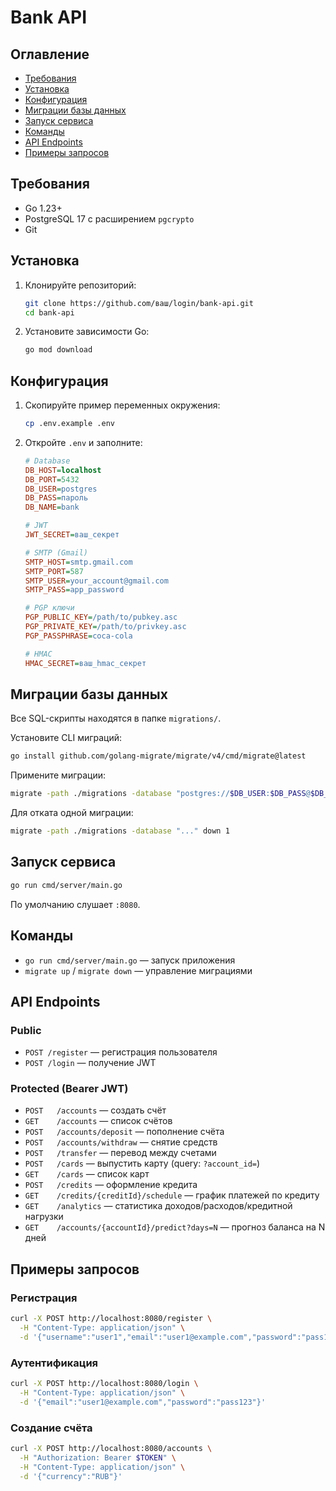 # Bank API

## Оглавление

* [Требования](#требования)
* [Установка](#установка)
* [Конфигурация](#конфигурация)
* [Миграции базы данных](#миграции-базы-данных)
* [Запуск сервиса](#запуск-сервиса)
* [Команды](#команды)
* [API Endpoints](#api-endpoints)
* [Примеры запросов](#примеры-запросов)

## Требования

* Go 1.23+
* PostgreSQL 17 с расширением `pgcrypto`
* Git

## Установка

1. Клонируйте репозиторий:

   ```bash
   git clone https://github.com/ваш/login/bank-api.git
   cd bank-api
   ```
2. Установите зависимости Go:

   ```bash
   go mod download
   ```

## Конфигурация

1. Скопируйте пример переменных окружения:

   ```bash
   cp .env.example .env
   ```
2. Откройте `.env` и заполните:

   ```ini
   # Database
   DB_HOST=localhost
   DB_PORT=5432
   DB_USER=postgres
   DB_PASS=пароль
   DB_NAME=bank

   # JWT
   JWT_SECRET=ваш_секрет

   # SMTP (Gmail)
   SMTP_HOST=smtp.gmail.com
   SMTP_PORT=587
   SMTP_USER=your_account@gmail.com
   SMTP_PASS=app_password

   # PGP ключи
   PGP_PUBLIC_KEY=/path/to/pubkey.asc
   PGP_PRIVATE_KEY=/path/to/privkey.asc
   PGP_PASSPHRASE=coca-cola

   # HMAC
   HMAC_SECRET=ваш_hmac_секрет
   ```

## Миграции базы данных

Все SQL-скрипты находятся в папке `migrations/`.

Установите CLI миграций:

```bash
go install github.com/golang-migrate/migrate/v4/cmd/migrate@latest
```

Примените миграции:

```bash
migrate -path ./migrations -database "postgres://$DB_USER:$DB_PASS@$DB_HOST:$DB_PORT/$DB_NAME?sslmode=disable" up
```

Для отката одной миграции:

```bash
migrate -path ./migrations -database "..." down 1
```

## Запуск сервиса

```bash
go run cmd/server/main.go
```

По умолчанию слушает `:8080`.

## Команды

* `go run cmd/server/main.go` — запуск приложения
* `migrate up` / `migrate down` — управление миграциями

## API Endpoints

### Public

* `POST /register` — регистрация пользователя
* `POST /login` — получение JWT

### Protected (Bearer JWT)

* `POST   /accounts` — создать счёт
* `GET    /accounts` — список счётов
* `POST   /accounts/deposit` — пополнение счёта
* `POST   /accounts/withdraw` — снятие средств
* `POST   /transfer` — перевод между счетами
* `POST   /cards` — выпустить карту (query: `?account_id=`)
* `GET    /cards` — список карт
* `POST   /credits` — оформление кредита
* `GET    /credits/{creditId}/schedule` — график платежей по кредиту
* `GET    /analytics` — статистика доходов/расходов/кредитной нагрузки
* `GET    /accounts/{accountId}/predict?days=N` — прогноз баланса на N дней

## Примеры запросов

### Регистрация

```bash
curl -X POST http://localhost:8080/register \
  -H "Content-Type: application/json" \
  -d '{"username":"user1","email":"user1@example.com","password":"pass123"}'
```

### Аутентификация

```bash
curl -X POST http://localhost:8080/login \
  -H "Content-Type: application/json" \
  -d '{"email":"user1@example.com","password":"pass123"}'
```

### Создание счёта

```bash
curl -X POST http://localhost:8080/accounts \
  -H "Authorization: Bearer $TOKEN" \
  -H "Content-Type: application/json" \
  -d '{"currency":"RUB"}'
```
